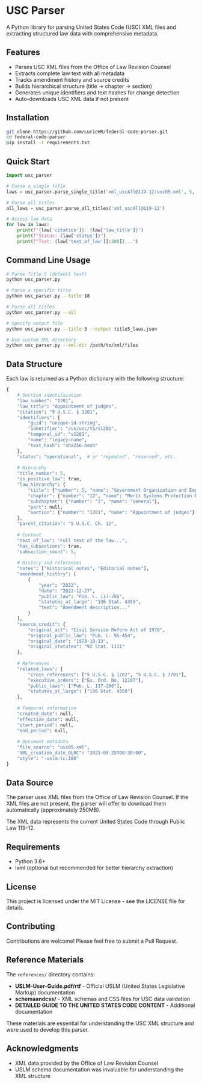 # USC Parser

A Python library for parsing United States Code (USC) XML files and extracting structured law data with comprehensive metadata.

## Features

- Parses USC XML files from the Office of Law Revision Counsel
- Extracts complete law text with all metadata
- Tracks amendment history and source credits
- Builds hierarchical structure (title → chapter → section)
- Generates unique identifiers and text hashes for change detection
- Auto-downloads USC XML data if not present

## Installation

```bash
git clone https://github.com/LurieHR/federal-code-parser.git
cd federal-code-parser
pip install -r requirements.txt
```

## Quick Start

```python
import usc_parser

# Parse a single title
laws = usc_parser.parse_single_title('xml_uscAll@119-12/usc05.xml', 5, True)

# Parse all titles
all_laws = usc_parser.parse_all_titles('xml_uscAll@119-12')

# Access law data
for law in laws:
    print(f"{law['citation']}: {law['law_title']}")
    print(f"Status: {law['status']}")
    print(f"Text: {law['text_of_law'][:200]}...")
```

## Command Line Usage

```bash
# Parse Title 5 (default test)
python usc_parser.py

# Parse a specific title
python usc_parser.py --title 18

# Parse all titles
python usc_parser.py --all

# Specify output file
python usc_parser.py --title 5 --output title5_laws.json

# Use custom XML directory
python usc_parser.py --xml-dir /path/to/xml/files
```

## Data Structure

Each law is returned as a Python dictionary with the following structure:

```python
{
    # Section identification
    "law_number": "1201",
    "law_title": "Appointment of judges",
    "citation": "5 U.S.C. § 1201",
    "identifiers": {
        "guid": "unique-id-string",
        "identifier": "/us/usc/t5/s1201",
        "temporal_id": "s1201",
        "name": "legacy-name",
        "text_hash": "sha256-hash"
    },
    "status": "operational",  # or "repealed", "reserved", etc.
    
    # Hierarchy
    "title_number": 5,
    "is_positive_law": true,
    "law_hierarchy": {
        "title": {"number": 5, "name": "Government Organization and Employees"},
        "chapter": {"number": "12", "name": "Merit Systems Protection Board"},
        "subchapter": {"number": "I", "name": "General"},
        "part": null,
        "section": {"number": "1201", "name": "Appointment of judges"}
    },
    "parent_citation": "5 U.S.C. Ch. 12",
    
    # Content
    "text_of_law": "Full text of the law...",
    "has_subsections": true,
    "subsection_count": 5,
    
    # History and references
    "notes": ["Historical notes", "Editorial notes"],
    "amendment_history": [
        {
            "year": "2022",
            "date": "2022-12-27",
            "public_law": "Pub. L. 117-286",
            "statutes_at_large": "136 Stat. 4359",
            "text": "Amendment description..."
        }
    ],
    "source_credit": {
        "original_act": "Civil Service Reform Act of 1978",
        "original_public_law": "Pub. L. 95-454",
        "original_date": "1978-10-13",
        "original_statutes": "92 Stat. 1111"
    },
    
    # References
    "related_laws": {
        "cross_references": ["5 U.S.C. § 1202", "5 U.S.C. § 7701"],
        "executive_orders": ["Ex. Ord. No. 12107"],
        "public_laws": ["Pub. L. 117-286"],
        "statutes_at_large": ["136 Stat. 4359"]
    },
    
    # Temporal information
    "created_date": null,
    "effective_date": null,
    "start_period": null,
    "end_period": null,
    
    # Document metadata
    "file_source": "usc05.xml",
    "XML_creation_date_OLRC": "2025-03-25T08:30:00",
    "style": "-uslm-lc:I80"
}
```

## Data Source

The parser uses XML files from the Office of Law Revision Counsel. If the XML files are not present, the parser will offer to download them automatically (approximately 250MB).

The XML data represents the current United States Code through Public Law 119-12.

## Requirements

- Python 3.6+
- lxml (optional but recommended for better hierarchy extraction)

## License

This project is licensed under the MIT License - see the LICENSE file for details.

## Contributing

Contributions are welcome! Please feel free to submit a Pull Request.

## Reference Materials

The `references/` directory contains:
- **USLM-User-Guide.pdf/rtf** - Official USLM (United States Legislative Markup) documentation
- **schemaandcss/** - XML schemas and CSS files for USC data validation
- **DETAILED GUIDE TO THE UNITED STATES CODE CONTENT** - Additional documentation

These materials are essential for understanding the USC XML structure and were used to develop this parser.

## Acknowledgments

- XML data provided by the Office of Law Revision Counsel
- USLM schema documentation was invaluable for understanding the XML structure